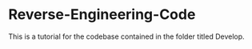# Reverse-Engineering-Code
This is a tutorial for the codebase contained in the folder titled Develop.
